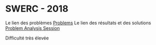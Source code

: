 # SWERC - 2018

Le lien des problèmes [Problems](https://swerc.eu/2018/problems/)
Le lien des résultats et des solutions [Problem Analysis Session](https://swerc.eu/2018/theme/slides/problemanalysis.pdf)

Difficulté très élevée
